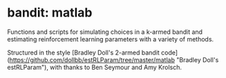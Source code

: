 bandit: matlab
============

Functions and scripts for simulating choices in a k-armed bandit and estimating reinforcement learning parameters with a variety of methods. 

Structured in the style [Bradley Doll's 2-armed bandit code] (https://github.com/dollbb/estRLParam/tree/master/matlab "Bradley Doll's estRLParam"), with thanks to Ben Seymour and Amy Krolsch.
